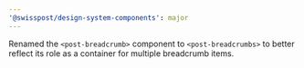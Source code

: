 ```yaml
---
'@swisspost/design-system-components': major
---
```


Renamed the `<post-breadcrumb>` component to `<post-breadcrumbs>` to better reflect its role as a container for multiple breadcrumb items.